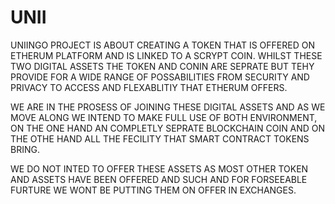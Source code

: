 # UNII

UNIINGO PROJECT IS ABOUT CREATING A TOKEN THAT IS OFFERED ON ETHERUM PLATFORM AND IS LINKED TO A SCRYPT COIN. WHILST THESE TWO DIGITAL ASSETS THE TOKEN AND CONIN ARE SEPRATE BUT TEHY PROVIDE FOR A WIDE RANGE OF POSSABILITIES FROM SECURITY AND PRIVACY TO ACCESS AND FLEXABLITIY THAT ETHERUM OFFERS.

WE ARE IN THE PROSESS OF JOINING THESE DIGITAL ASSETS AND AS WE MOVE ALONG WE INTEND TO MAKE FULL USE OF BOTH ENVIRONMENT, ON THE ONE HAND AN COMPLETLY SEPRATE BLOCKCHAIN COIN AND ON THE OTHE HAND ALL THE FECILITY THAT SMART CONTRACT TOKENS BRING.


WE DO NOT INTED TO OFFER THESE ASSETS AS MOST OTHER TOKEN AND ASSETS HAVE BEEN OFFERED AND SUCH AND FOR FORSEEABLE FURTURE WE WONT BE PUTTING THEM ON OFFER IN EXCHANGES. 
